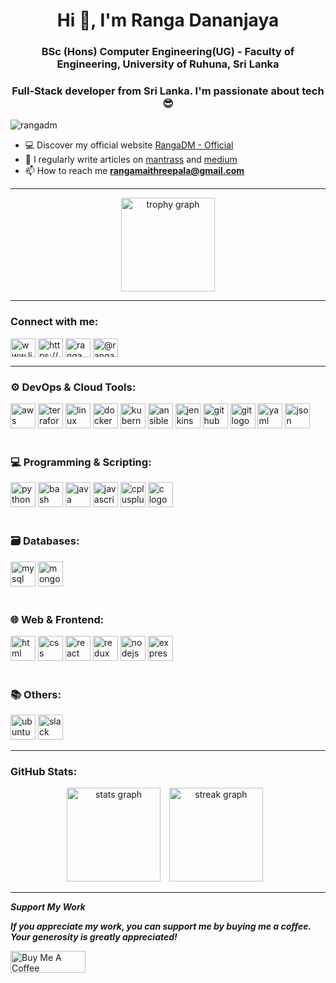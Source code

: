 <h1 align="center">Hi 👋, I'm Ranga Dananjaya</h1>
<h3 align="center">BSc (Hons) Computer Engineering(UG) - Faculty of Engineering, University of Ruhuna, Sri Lanka</h3>
<h3 align="center">Full-Stack developer from Sri Lanka. I'm passionate about tech 😎</h3>

<p align="left"> <img src="https://komarev.com/ghpvc/?username=rangadm&label=Profile%20views&color=0e75b6&style=flat" alt="rangadm" /> </p>

- 💻 Discover my official website [RangaDM - Official](https://rangadm.github.io/portfolio/)
- 📝 I regularly write articles on [mantrass](https://mantrass.wordpress.com/) and [medium](https://medium.com/@rangamaithreepala)
- 📫 How to reach me **rangamaithreepala@gmail.com**

---

<div align="center">
   <img src="https://github-profile-trophy.vercel.app?username=PramithaMJ&theme=dracula&column=-1&row=1&margin-w=8&margin-h=8&no-bg=true&no-frame=true&order=4" height="150" alt="trophy graph"  />
</div>

---

<h3 align="left">Connect with me:</h3>
<p align="left">
<a href="https://linkedin.com/in/www.linkedin.com/in/ranga-maithreepala-0a9196262" target="blank"><img align="center" src="https://raw.githubusercontent.com/rahuldkjain/github-profile-readme-generator/master/src/images/icons/Social/linked-in-alt.svg" alt="www.linkedin.com/in/ranga-maithreepala-0a9196262" height="30" width="40" /></a>
<a href="https://fb.com/https://www.facebook.com/ranga.maithreepala.3?mibextid=zbwkwl" target="blank"><img align="center" src="https://raw.githubusercontent.com/rahuldkjain/github-profile-readme-generator/master/src/images/icons/Social/facebook.svg" alt="https://www.facebook.com/ranga.maithreepala.3?mibextid=zbwkwl" height="30" width="40" /></a>
<a href="https://instagram.com/ranga_dananjaya" target="blank"><img align="center" src="https://raw.githubusercontent.com/rahuldkjain/github-profile-readme-generator/master/src/images/icons/Social/instagram.svg" alt="ranga_dananjaya" height="30" width="40" /></a>
<a href="https://www.hackerrank.com/@ranga_4062" target="blank"><img align="center" src="https://raw.githubusercontent.com/rahuldkjain/github-profile-readme-generator/master/src/images/icons/Social/hackerrank.svg" alt="@ranga_4062" height="30" width="40" /></a>
</p>

---

<h3 align="left">⚙️ DevOps & Cloud Tools:</h3>
<div align="left">
  <img src="https://skillicons.dev/icons?i=aws" height="40" alt="aws logo" />
  <img src="https://skillicons.dev/icons?i=terraform" height="40" alt="terraform logo" />
  <img src="https://skillicons.dev/icons?i=linux" height="40" alt="linux logo" />
  <img src="https://skillicons.dev/icons?i=docker" height="40" alt="docker logo" />
  <img src="https://skillicons.dev/icons?i=kubernetes" height="40" alt="kubernetes logo" />
  <img src="https://cdn.simpleicons.org/ansible/EE0000" height="40" alt="ansible logo" />
  <img src="https://skillicons.dev/icons?i=jenkins" height="40" alt="jenkins logo" />
  <img src="https://skillicons.dev/icons?i=githubactions" height="40" alt="github actions logo" />
  <img src="https://skillicons.dev/icons?i=git" height="40" alt="git logo" />
  <img src="https://cdn.simpleicons.org/yaml/000000" height="40" alt="yaml logo" />
  <img src="https://cdn.simpleicons.org/json/000000" height="40" alt="json logo" />
</div>

<br/>

<h3 align="left">💻 Programming & Scripting:</h3>
<div align="left">
  <img src="https://skillicons.dev/icons?i=python" height="40" alt="python logo" />
  <img src="https://skillicons.dev/icons?i=bash" height="40" alt="bash logo" />
  <img src="https://skillicons.dev/icons?i=java" height="40" alt="java logo" />
  <img src="https://skillicons.dev/icons?i=js" height="40" alt="javascript logo" />
  <img src="https://cdn.simpleicons.org/cplusplus/00599C" height="40" alt="cplusplus logo" />
  <img src="https://cdn.jsdelivr.net/gh/devicons/devicon/icons/c/c-original.svg" height="40" alt="c logo" />
</div>

<br/>

<h3 align="left">🗃️ Databases:</h3>
<div align="left">
  <img src="https://skillicons.dev/icons?i=mysql" height="40" alt="mysql logo" />
  <img src="https://skillicons.dev/icons?i=mongodb" height="40" alt="mongodb logo" />
</div>

<br/>

<h3 align="left">🌐 Web & Frontend:</h3>
<div align="left">
  <img src="https://skillicons.dev/icons?i=html" height="40" alt="html logo" />
  <img src="https://skillicons.dev/icons?i=css" height="40" alt="css logo" />
  <img src="https://skillicons.dev/icons?i=react" height="40" alt="react logo" />
  <img src="https://skillicons.dev/icons?i=redux" height="40" alt="redux logo" />
  <img src="https://skillicons.dev/icons?i=nodejs" height="40" alt="nodejs logo" />
  <img src="https://skillicons.dev/icons?i=express" height="40" alt="express logo" />
</div>

<br/>

<h3 align="left">📚 Others:</h3>
<div align="left">
  <img src="https://cdn.simpleicons.org/ubuntu/E95420" height="40" alt="ubuntu logo" />
  <img src="https://cdn.simpleicons.org/slack/4A154B" height="40" alt="slack logo" />
</div>



---

<h3 align="left">GitHub Stats:</h3>
<div align="center">
  <img src="https://github-readme-stats.vercel.app/api?username=RangaDM&theme=dark&hide_border=false&include_all_commits=false&count_private=false" height="150" alt="stats graph" style="margin-right: 10px;" />
  <img src="https://streak-stats.demolab.com?user=RangaDM&locale=en&mode=daily&theme=dracula&hide_border=false&border_radius=5&order=3" height="150" alt="streak graph" style="margin-right: 10px;" />
</div>

---

***Support My Work***

***If you appreciate my work, you can support me by buying me a coffee. Your generosity is greatly appreciated!***

<a href="https://buymeacoffee.com/rangadm"><img src="https://cdn.buymeacoffee.com/buttons/v2/default-red.png" alt="Buy Me A Coffee" style="height: 35px !important; width: 120px !important;"></a>
